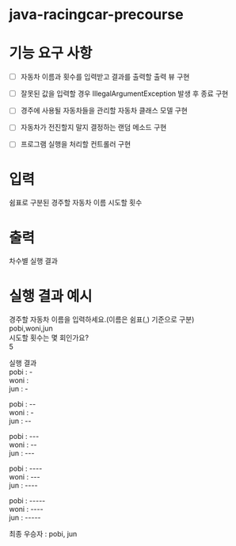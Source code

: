 # java-racingcar-precourse

# 기능 요구 사항
- [ ] 자동차 이름과 횟수를 입력받고 결과를 출력할 출력 뷰 구현
- [ ] 잘못된 값을 입력할 경우 IllegalArgumentException 발생 후 종료 구현
- [ ] 경주에 사용될 자동차들을 관리할 자동차 클래스 모델 구현
- [ ] 자동차가 전진할지 말지 결정하는 랜덤 메소드 구현
- [ ] 프로그램 실행을 처리할 컨트롤러 구현


# 입력
쉼표로 구분된 경주할 자동차 이름
시도할 횟수

# 출력
차수별 실행 결과

# 실행 결과 예시
경주할 자동차 이름을 입력하세요.(이름은 쉼표(,) 기준으로 구분)  
pobi,woni,jun  
시도할 횟수는 몇 회인가요?  
5

실행 결과  
pobi : -  
woni :  
jun : -

pobi : --  
woni : -  
jun : --

pobi : ---  
woni : --  
jun : ---

pobi : ----  
woni : ---  
jun : ----

pobi : -----  
woni : ----  
jun : -----

최종 우승자 : pobi, jun